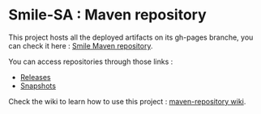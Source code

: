 # Smile-SA : Maven repository

This project hosts all the deployed artifacts on its gh-pages branche, you can check it here : [Smile Maven repository](http://smile-sa.github.com/maven-repository).

You can access repositories through those links :

- [Releases](http://smile-sa.github.com/maven-repository/releases)
- [Snapshots](http://smile-sa.github.com/maven-repository/snapshots)

Check the wiki to learn how to use this project : [maven-repository wiki](https://github.com/smile-SA/maven-repository/wiki).
